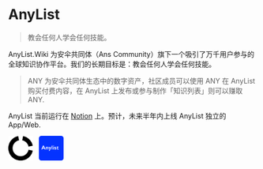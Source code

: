 # AnyList

> 教会任何人学会任何技能。

AnyList.Wiki 为安伞共同体（Ans Community）旗下一个吸引了万千用户参与的全球知识协作平台。我们的长期目标是：教会任何人学会任何技能。

> ANY 为安伞共同体生态中的数字资产，社区成员可以使用 ANY 在 AnyList 购买付费内容，在 AnyList 上发布或参与制作「知识列表」则可以赚取 ANY.

AnyList 当前运行在 [Notion](https://www.notion.so/) 上。预计，未来半年内上线 AnyList 独立的 App/Web.

<img src="/Img/Logo/AC-Logo.png" height="50" width="50" />&nbsp;&nbsp;&nbsp;<img src="/Img/Logo/Anylist-Logo.png" height="50" width="50" />
